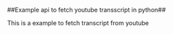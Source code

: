 ##Example api to fetch youtube transscript in python##

This is a example to fetch transcript from youtube

